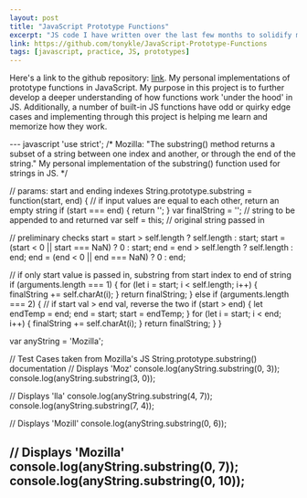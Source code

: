 ```yaml
---
layout: post
title: "JavaScript Prototype Functions"
excerpt: "JS code I have written over the last few months to solidify my understanding of fundamental JS concepts."
link: https://github.com/tonykle/JavaScript-Prototype-Functions
tags: [javascript, practice, JS, prototypes]
---
```

Here's a link to the github repository: [link](https://github.com/tonykle/JavaScript-Prototype-Functions). My personal implementations of prototype functions in JavaScript. My purpose in this project is to further develop a deeper understanding of how functions work 'under the hood' in JS. Additionally, a number of built-in JS functions have odd or quirky edge cases and implementing through this project is helping me learn and memorize how they work.

--- javascript
'use strict';
/*
Mozilla: "The substring() method returns a subset of a string between one index and another, or
through the end of the string."
My personal implementation of the substring() function used for strings in JS.
*/

// params: start and ending indexes
String.prototype.substring = function(start, end) {
  // if input values are equal to each other, return an empty string
  if (start === end) {
    return '';
  }
  var finalString = ''; // string to be appended to and returned
  var self = this; // original string passed in

  // preliminary checks
  start = start > self.length ? self.length : start;
  start = (start < 0 || start === NaN) ? 0 : start;
  end = end > self.length ? self.length : end;
  end = (end < 0 || end === NaN) ? 0 : end;

  // if only start value is passed in, substring from start index to end of string
  if (arguments.length === 1) {
    for (let i = start; i < self.length; i++) {
      finalString += self.charAt(i);
    }
    return finalString;
  } else if (arguments.length === 2) {
    // if start val > end val, reverse the two
    if (start > end) {
      let endTemp = end;
      end = start;
      start = endTemp;
    }
    for (let i = start; i < end; i++) {
      finalString += self.charAt(i);
    }
    return finalString;
  }
}

var anyString = 'Mozilla';

// Test Cases taken from Mozilla's JS String.prototype.substring() documentation
// Displays 'Moz'
console.log(anyString.substring(0, 3));
console.log(anyString.substring(3, 0));

// Displays 'lla'
console.log(anyString.substring(4, 7));
console.log(anyString.substring(7, 4));

// Displays 'Mozill'
console.log(anyString.substring(0, 6));

// Displays 'Mozilla'
console.log(anyString.substring(0, 7));
console.log(anyString.substring(0, 10));
---
